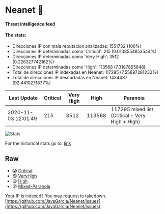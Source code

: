 # Neanet :hocho:
#### Threat intelligence feed
#### The stats:

- Direcciones IP con mala reputacion analizadas: 1551732 (100%)
- Direcciones IP determinadas como 'Critical':  215 (0.0138554853544%)
- Direcciones IP determinadas como 'Very High':  3512 (0.226327742162%)
- Direcciones IP determinadas como 'High':  113568 (7.3187895848)
- Total de direcciones IP indexadas en Neanet:  117295 (7.55897281232%)
- Total de direcciones IP descartadas en Neanet:  1434437 (92.4410271877%)

| Last Update | Critical | Very High | High | Paranoia |
| --- | --- | --- | --- | --- |
| 2020-11-03 12:01:49 | 215 | 3512 | 113568 | 117295 mixed list (Critical + Very High + High)|

![Stats](https://docs.google.com/spreadsheets/d/e/2PACX-1vSnaNMIXVabIpDJjufMlzH7poXnshF3mgd8Is1g9ytUEzVsP5my4Trn8f-xkoLLQ38xpL3HtmUexLo6/pubchart?oid=501124687&format=image)

For the historical stats go to: [link](/stats.csv)
## Raw
- :scream: [Critical](https://raw.githubusercontent.com/JavaGarcia/Neanet/master/blacklists/neanet_critical.txt)
- :fearful: [VeryHigh](https://raw.githubusercontent.com/JavaGarcia/Neanet/master/blacklists/neanet_veryHigh.txtt)
- :frowning: [High](https://raw.githubusercontent.com/JavaGarcia/Neanet/master/blacklists/neanet_high.txt)
- :dizzy_face: [Mixed-Paranoia](https://raw.githubusercontent.com/JavaGarcia/Neanet/master/blacklists/neanet_all.txt)


Your IP is indexed? You may request to takedown. [https://github.com/JavaGarcia/Neanet/issues](https://github.com/JavaGarcia/Neanet/issues)
















































































































































































































































































































































































































































































































































































































































































































































































































































































































































































































































































































































































































































































































































































































































































































































































































































































































































































































































































































































